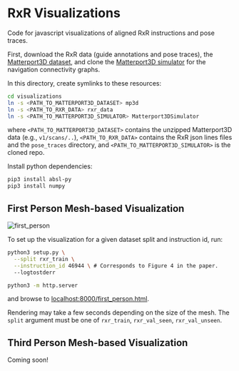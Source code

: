 # RxR Visualizations

Code for javascript visualizations of aligned RxR instructions and pose traces.

First, download the RxR data (guide annotations and pose traces), the
[Matterport3D dataset](https://niessner.github.io/Matterport/), and clone the
[Matterport3D simulator](https://github.com/peteanderson80/Matterport3DSimulator)
for the navigation connectivity graphs.

In this directory, create symlinks to these resources:

```bash
cd visualizations
ln -s <PATH_TO_MATTERPORT3D_DATASET> mp3d
ln -s <PATH_TO_RXR_DATA> rxr_data
ln -s <PATH_TO_MATTERPORT3D_SIMULATOR> Matterport3DSimulator
```

where `<PATH_TO_MATTERPORT3D_DATASET>` contains the unzipped Matterport3D data
(e.g., `v1/scans/..`), `<PATH_TO_RXR_DATA>` contains the RxR json lines files
and the `pose_traces` directory, and `<PATH_TO_MATTERPORT3D_SIMULATOR>` is the
cloned repo.

Install python dependencies:

```bash
pip3 install absl-py
pip3 install numpy
```

## First Person Mesh-based Visualization

![first_person](first_person.gif)

To set up the visualization for a given dataset split and instruction id, run:

```bash
python3 setup.py \
  --split rxr_train \
  --instruction_id 46944 \ # Corresponds to Figure 4 in the paper.
  --logtostderr

python3 -m http.server
```

and browse to
[localhost:8000/first_person.html](http://localhost:8000/first_person.html).

Rendering may take a few seconds depending on the size of the mesh. The `split`
argument must be one of `rxr_train`, `rxr_val_seen`, `rxr_val_unseen`.

## Third Person Mesh-based Visualization

Coming soon!
